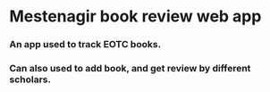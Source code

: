 # Mestenagir book review web app

### An app used to track EOTC books.

### Can also used to add book, and get review by different scholars.


